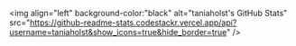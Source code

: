 <img align="left" background-color:"black" alt="taniaholst's GitHub Stats" src="https://github-readme-stats.codestackr.vercel.app/api?username=taniaholst&show_icons=true&hide_border=true" />
